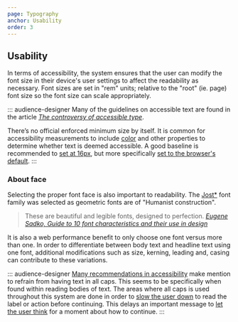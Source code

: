 ```yaml
---
page: Typography
anchor: Usability
order: 3
---
```


## Usability

In terms of accessibility, the system ensures that the user can modify the font size in their device's user settings to affect the readability as necessary. Font sizes are set in "rem" units; relative to the "root" (ie. page) font size so the font size can scale appropriately.

::: audience-designer
Many of the guidelines on accessible text are found in the article _[The controversy of accessible type](https://medium.com/queer-design-club/the-controversy-of-accessible-type-8def04eb8808)_.

There’s no official enforced minimum size by itself. It is common for accessibility measurements to include [color](/color#usability "DAMATO Design, Color Usability") and other properties to determine whether text is deemed accessible. A good baseline is recommended to [set at 16px](https://accessibleweb.com/question-answer/minimum-font-size/ "accessibleweb.com: Minimum font size?"), but more specifically [set to the browser's default](https://css-tricks.com/accessible-font-sizing-explained/ "Accessible Font Sizing, Explained").
:::

### About face

Selecting the proper font face is also important to readability. The [Jost*](https://indestructibletype.com/Jost.html) font family was selected as geometric fonts are of "Humanist construction".

> These are beautiful and legible fonts, designed to perfection. _[Eugene Sadko, Guide to 10 font characteristics and their use in design](https://medium.com/@eugenesadko/guide-to-10-font-characteristics-and-their-use-in-design-b0a07cc66f7)_

It is also a web performance benefit to only choose one font versus more than one. In order to differentiate between body text and headline text using one font, additional modifications such as size, kerning, leading and, casing can contribute to these variations.

::: audience-designer
[Many recommendations in accessibility](https://github.com/humanmade/hm-pattern-library/issues/75 "Github: Are all-caps headings bad for accessibility?") make mention to refrain from having text in all caps. This seems to be specifically when found within reading bodies of text. The areas where all caps is used throughout this system are done in order to [slow the user down](https://www.mity.com.au/blog/writing-readable-content-and-why-all-caps-is-so-hard-to-read "Writing readable content (and why All Caps is so hard to read)") to read the label or action before continuing. This delays an important message to [let the user think](https://www.smashingmagazine.com/2018/01/friction-ux-design-tool/ "Designing Friction For A Better User Experience") for a moment about how to continue.
:::
